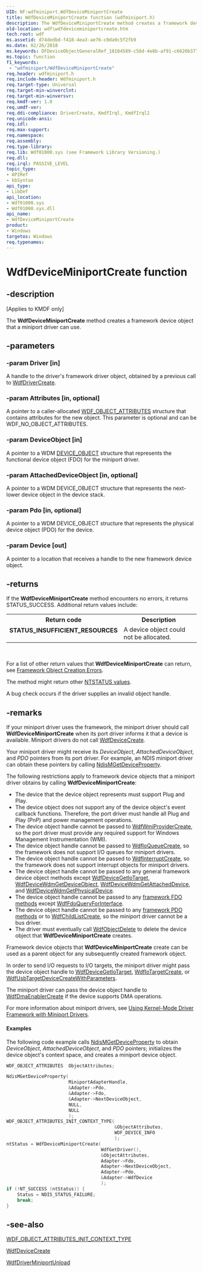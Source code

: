 ```yaml
---
UID: NF:wdfminiport.WdfDeviceMiniportCreate
title: WdfDeviceMiniportCreate function (wdfminiport.h)
description: The WdfDeviceMiniportCreate method creates a framework device object that a miniport driver can use.
old-location: wdf\wdfdeviceminiportcreate.htm
tech.root: wdf
ms.assetid: d74dedbd-f418-4ea3-ae76-c0da9c5f2fb9
ms.date: 02/26/2018
ms.keywords: DFDeviceObjectGeneralRef_18104589-c58d-4e8b-af91-c6620b3772e9.xml, WdfDeviceMiniportCreate, WdfDeviceMiniportCreate method, kmdf.wdfdeviceminiportcreate, wdf.wdfdeviceminiportcreate, wdfminiport/WdfDeviceMiniportCreate
ms.topic: function
f1_keywords:
 - "wdfminiport/WdfDeviceMiniportCreate"
req.header: wdfminiport.h
req.include-header: Wdfminiport.h
req.target-type: Universal
req.target-min-winverclnt: 
req.target-min-winversvr: 
req.kmdf-ver: 1.0
req.umdf-ver: 
req.ddi-compliance: DriverCreate, KmdfIrql, KmdfIrql2
req.unicode-ansi: 
req.idl: 
req.max-support: 
req.namespace: 
req.assembly: 
req.type-library: 
req.lib: Wdf01000.sys (see Framework Library Versioning.)
req.dll: 
req.irql: PASSIVE_LEVEL
topic_type:
- APIRef
- kbSyntax
api_type:
- LibDef
api_location:
- Wdf01000.sys
- Wdf01000.sys.dll
api_name:
- WdfDeviceMiniportCreate
product:
- Windows
targetos: Windows
req.typenames: 
---
```


# WdfDeviceMiniportCreate function


## -description


<p class="CCE_Message">[Applies to KMDF only]</p>

The <b>WdfDeviceMiniportCreate</b> method creates a framework device object that a miniport driver can use.


## -parameters




### -param Driver [in]

A handle to the driver's framework driver object, obtained by a previous call to <a href="https://docs.microsoft.com/windows-hardware/drivers/ddi/content/wdfdriver/nf-wdfdriver-wdfdrivercreate">WdfDriverCreate</a>.


### -param Attributes [in, optional]

A pointer to a caller-allocated <a href="https://docs.microsoft.com/windows-hardware/drivers/ddi/content/wdfobject/ns-wdfobject-_wdf_object_attributes">WDF_OBJECT_ATTRIBUTES</a> structure that contains attributes for the new object. This parameter is optional and can be WDF_NO_OBJECT_ATTRIBUTES.


### -param DeviceObject [in]

A pointer to a WDM <a href="https://docs.microsoft.com/windows-hardware/drivers/ddi/content/wdm/ns-wdm-_device_object">DEVICE_OBJECT</a> structure that represents the functional device object (FDO) for the miniport driver.


### -param AttachedDeviceObject [in, optional]

A pointer to a WDM DEVICE_OBJECT structure that represents the next-lower device object in the device stack.


### -param Pdo [in, optional]

A pointer to a WDM DEVICE_OBJECT structure that represents the physical device object (PDO) for the device.


### -param Device [out]

A pointer to a location that receives a handle to the new framework device object.


## -returns



If the <b>WdfDeviceMiniportCreate</b> method encounters no errors, it returns STATUS_SUCCESS. Additional return values include:

<table>
<tr>
<th>Return code</th>
<th>Description</th>
</tr>
<tr>
<td width="40%">
<dl>
<dt><b>STATUS_INSUFFICIENT_RESOURCES</b></dt>
</dl>
</td>
<td width="60%">
A device object could not be allocated.

</td>
</tr>
</table>
 

For a list of other return values that <b>WdfDeviceMiniportCreate</b> can return, see <a href="https://docs.microsoft.com/windows-hardware/drivers/wdf/framework-object-creation-errors">Framework Object Creation Errors</a>.

The method might return other <a href="https://docs.microsoft.com/windows-hardware/drivers/kernel/ntstatus-values">NTSTATUS values</a>.

A bug check occurs if the driver supplies an invalid object handle.




## -remarks



If your miniport driver uses the framework, the miniport driver should call <b>WdfDeviceMiniportCreate</b> when its port driver informs it that a device is available. Miniport drivers do not call <a href="https://docs.microsoft.com/windows-hardware/drivers/ddi/content/wdfdevice/nf-wdfdevice-wdfdevicecreate">WdfDeviceCreate</a>.

Your miniport driver might receive its <i>DeviceObject</i>, <i>AttachedDeviceObject</i>, and <i>PDO</i> pointers from its port driver. For example, an NDIS miniport driver can obtain these pointers by calling <a href="https://docs.microsoft.com/windows-hardware/drivers/ddi/content/ndis/nf-ndis-ndismgetdeviceproperty">NdisMGetDeviceProperty</a>.

The following restrictions apply to framework device objects that a miniport driver obtains by calling <b>WdfDeviceMiniportCreate</b>:

<ul>
<li>
The device that the device object represents must support Plug and Play.

</li>
<li>
The device object does not support any of the device object's event callback functions. Therefore, the port driver must handle all Plug and Play (PnP) and power management operations. 

</li>
<li>
The device object handle cannot be passed to <a href="https://docs.microsoft.com/windows-hardware/drivers/ddi/content/wdfwmi/nf-wdfwmi-wdfwmiprovidercreate">WdfWmiProviderCreate</a>, so the port driver must provide any required support for Windows Management Instrumentation (WMI).

</li>
<li>
The device object handle cannot be passed to <a href="https://docs.microsoft.com/windows-hardware/drivers/ddi/content/wdfio/nf-wdfio-wdfioqueuecreate">WdfIoQueueCreate</a>, so the framework does not support I/O queues for miniport drivers.

</li>
<li>
The device object handle cannot be passed to <a href="https://docs.microsoft.com/windows-hardware/drivers/ddi/content/wdfinterrupt/nf-wdfinterrupt-wdfinterruptcreate">WdfInterruptCreate</a>, so the framework does not support interrupt objects for miniport drivers.

</li>
<li>
The device object handle cannot be passed to any general framework device object methods except <a href="https://docs.microsoft.com/windows-hardware/drivers/ddi/content/wdfdevice/nf-wdfdevice-wdfdevicegetiotarget">WdfDeviceGetIoTarget</a>, <a href="https://docs.microsoft.com/windows-hardware/drivers/ddi/content/wdfdevice/nf-wdfdevice-wdfdevicewdmgetdeviceobject">WdfDeviceWdmGetDeviceObject</a>, <a href="https://docs.microsoft.com/windows-hardware/drivers/ddi/content/wdfdevice/nf-wdfdevice-wdfdevicewdmgetattacheddevice">WdfDeviceWdmGetAttachedDevice</a>, and <a href="https://docs.microsoft.com/windows-hardware/drivers/ddi/content/wdfdevice/nf-wdfdevice-wdfdevicewdmgetphysicaldevice">WdfDeviceWdmGetPhysicalDevice</a>.

</li>
<li>
The device object handle cannot be passed to any <a href="https://docs.microsoft.com/windows-hardware/drivers/ddi/content/wdfdevice/">framework FDO methods</a> except <a href="https://docs.microsoft.com/windows-hardware/drivers/ddi/content/wdffdo/nf-wdffdo-wdffdoqueryforinterface">WdfFdoQueryForInterface</a>.

</li>
<li>
The device object handle cannot be passed to any <a href="https://docs.microsoft.com/windows-hardware/drivers/ddi/content/wdfdevice/">framework PDO methods</a> or to <a href="https://docs.microsoft.com/windows-hardware/drivers/ddi/content/wdfchildlist/nf-wdfchildlist-wdfchildlistcreate">WdfChildListCreate</a>, so the miniport driver cannot be a bus driver.

</li>
<li>
The driver must eventually call <a href="https://docs.microsoft.com/windows-hardware/drivers/ddi/content/wdfobject/nf-wdfobject-wdfobjectdelete">WdfObjectDelete</a> to delete the device object that <b>WdfDeviceMiniportCreate</b> creates.

</li>
</ul>
Framework device objects that <b>WdfDeviceMiniportCreate</b> create can be used as a parent object for any subsequently created framework object. 

In order to send I/O requests to I/O targets, the miniport driver might pass the device object handle to <a href="https://docs.microsoft.com/windows-hardware/drivers/ddi/content/wdfdevice/nf-wdfdevice-wdfdevicegetiotarget">WdfDeviceGetIoTarget</a>, <a href="https://docs.microsoft.com/windows-hardware/drivers/ddi/content/wdfiotarget/nf-wdfiotarget-wdfiotargetcreate">WdfIoTargetCreate</a>, or <a href="https://docs.microsoft.com/windows-hardware/drivers/ddi/content/wdfusb/nf-wdfusb-wdfusbtargetdevicecreatewithparameters">WdfUsbTargetDeviceCreateWithParameters</a>.

The miniport driver can pass the device object handle to <a href="https://docs.microsoft.com/windows-hardware/drivers/ddi/content/wdfdmaenabler/nf-wdfdmaenabler-wdfdmaenablercreate">WdfDmaEnablerCreate</a> if the device supports DMA operations.

For more information about miniport drivers, see <a href="https://docs.microsoft.com/windows-hardware/drivers/wdf/creating-kmdf-miniport-drivers">Using Kernel-Mode Driver Framework with Miniport Drivers</a>.


#### Examples

The following code example calls <a href="https://docs.microsoft.com/windows-hardware/drivers/ddi/content/ndis/nf-ndis-ndismgetdeviceproperty">NdisMGetDeviceProperty</a> to obtain <i>DeviceObject</i>, <i>AttachedDeviceObject</i>, and <i>PDO</i> pointers; initializes the device object's context space, and creates a miniport device object. 

```cpp
WDF_OBJECT_ATTRIBUTES  ObjectAttributes;

NdisMGetDeviceProperty(
                       MiniportAdapterHandle,
                       &Adapter->Pdo,
                       &Adapter->Fdo,
                       &Adapter->NextDeviceObject,
                       NULL,
                       NULL
                       );
WDF_OBJECT_ATTRIBUTES_INIT_CONTEXT_TYPE(
                                        &ObjectAttributes,
                                        WDF_DEVICE_INFO
                                        );
ntStatus = WdfDeviceMiniportCreate(
                                   WdfGetDriver(),
                                   &ObjectAttributes,
                                   Adapter->Fdo,
                                   Adapter->NextDeviceObject,
                                   Adapter->Pdo,
                                   &Adapter->WdfDevice
                                   );
if (!NT_SUCCESS (ntStatus)) {
    Status = NDIS_STATUS_FAILURE;
    break;
}
```



## -see-also




<a href="https://docs.microsoft.com/windows-hardware/drivers/wdf/wdf-object-attributes-init-context-type">WDF_OBJECT_ATTRIBUTES_INIT_CONTEXT_TYPE</a>



<a href="https://docs.microsoft.com/windows-hardware/drivers/ddi/content/wdfdevice/nf-wdfdevice-wdfdevicecreate">WdfDeviceCreate</a>



<a href="https://docs.microsoft.com/windows-hardware/drivers/ddi/content/wdfminiport/nf-wdfminiport-wdfdriverminiportunload">WdfDriverMiniportUnload</a>
 

 

